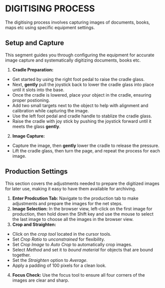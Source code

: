 # DIGITISING PROCESS
The digitising process involves capturing images of documents, books, maps etc using specific equipment settings. 

## Setup and Capture
This segment guides you through configuring the equipment for accurate image capture and systematically digitizing documents, books etc. 

1. **Cradle Preparation:**
- Get started by using the right foot pedal to raise the cradle glass.
- Next, **gently** pull the joystick back to lower the cradle glass into place until it slots into the base.
- Once the cradle is lowered, place your object in the cradle, ensuring proper postioning.
- Add two small targets next to the object to help with alignment and calibration while capturing the image.
- Use the left foot pedal and cradle handle to stablize the cradle glass.
- Raise the cradle with joy stick by pushing the joystick forward until it meets the glass **gently**.

2. **Image Capture:**
- Capture the image, then **gently** lower the cradle to release the pressure.
- Lift the cradle glass, then turn the page, and repeat the process for each image.

## Production Settings
This section covers the adjustments needed to prepare the digitized images for later use, making it easy to have them available for archiving.

1. **Enter Prodcution Tab:** Navigate to the production tab to make adjustments and prepare the images for the net steps.
2. **Image Selection:** In the browser view, left-click on the first image for production, then hold down the Shift key and use the mouse to select the last image to choose all the images in the browser view.
3. **Crop and Straighten:**
- Click on the *crop tool* located in the cursor tools.
- Set *Crop Ratio* to *unconstrained* for flexibility. 
- Set *Crop Image* to *Auto Crop* to automatically crop images.
- Select *Method* and set it to *bound material* for objects that are bound together.
- Set the *Straighten* option to *Average*.
- Apply a padding of 100 pixels for a clean look. 
4. **Focus Check:** Use the focus tool to ensure all four corners of the images are clear and sharp.


